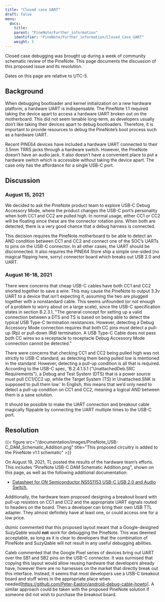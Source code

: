 ```yaml
---
title: "Closed case UART"
draft: false
menu:
  docs:
    title:
    parent: "PineNote/Further_information"
    identifier: "PineNote/Further_information/Closed_Case_UART"
    weight: 5
---
```


Closed case debugging was brought up during a week of community schematic review of the PineNote. This page documents the discussion of this proposed issue and its resolution.

Dates on this page are relative to UTC-5.

## Background

When debugging bootloader and kernel initialization on a new hardware platform, a hardware UART is indispensable. The PineNote 1.1 required taking the device apart to access a hardware UART broken out on the motherboard. This did not seem tenable long-term, as developers usually don’t like taking their devices apart to debug bootloaders. Therefore, it is important to provide resources to debug the PineNote’s boot process such as a hardware UART.

Recent PINE64 devices have included a hardware UART connected to their 3.5mm TRRS jacks through a hardware switch. However, the PineNote doesn’t have an audio jack. It also doesn’t have a convenient place to put a hardware switch which is accessible without taking the device apart. The case only has the affordance for a single USB-C port.

## Discussion

### August 15, 2021

We decided to ask the PineNote product team to explore USB-C Debug Accessory Mode, where the product changes the USB-C port’s personality when both CC1 and CC2 are pulled high. In normal usage, either CC1 or CC2 will be floating since these are the connector rotation pins. When both are detected, there is a very good chance that a debug harness is connected.

This decision requires the PineNote motherboard to be able to detect an AND condition between CC1 and CC2 and connect one of the SOC’s UARTs to pins on the USB-C connector. In all other cases, the UART should be disconnected. It also requires the PINE64 Store ship a simple one-sided (no magical flipping here, sorry) connector board which breaks out USB 2.0 and UART.

### August 16-18, 2021

There were concerns that cheap USB-C cables have both CC1 and CC2 shorted together to save a wire. This may cause the PineNote to output 3.3v UART to a device that isn’t expecting it, assuming the two are plugged together with a nonstandard cable. This seems unfounded (or not enough of a problem to worry about on a large scale), since the USB-C specification states in section B.2.3.1, "The general concept for setting up a valid connection between a DTS and TS is based on being able to detect the typical USB Type-C termination resistances. However, detecting a Debug Accessory Mode connection requires that both CC pins must detect a pull-up (Rp) or pull-down (Rd) termination. A USB Type-C Cable does not pass both CC wires so a receptacle to receptacle Debug Accessory Mode connection cannot be detected."

There were concerns that checking CC1 and CC2 being pulled high was not strictly to USB-C standard, as detecting them being pulled low is mentioned in the standard. However, detecting a pull-up condition is all that is required. According to the USB-C spec, 'B.2.4.1.5.1 ("UnattachedDeb.SRC Requirements"), a Debug and Test System (DTS) that is a power source must pull CC1/CC2 up, while the Target System (TS) in Unattached.SNK is supposed to pull them low.' In English, this means that we’d only need to detect a pull-up condition on CC1 and CC2, meaning a logical AND between them is a sane solution.

It should be possible to make the UART connection and breakout cable magically flippable by connecting the UART multiple times to the USB-C port.

## Resolution

{{< figure src="/documentation/images/PineNote_USB-C_DAM_Schematic_Addition.png" title="This proposed circuitry is added to the PineNote v1.1 schematic" >}}

On August 19, 2021, TL posted the results of the hardware team’s efforts. This includes "PineNote USB-C DAM Schematic Addition.png", shown on this page, as well as the following additional documentation:

* [Datasheet for ON Semiconductor NS5S1153 USB-C USB 2.0 and Audio Switch.](https://wiki.pine64.org/wiki/File:NS5S1153-D.PDF)

Additionally, the hardware team proposed designing a breakout board with pull-up resistors on CC1 and CC2 and the appropriate UART signals routed to headers on the board. Then a developer can bring their own USB TTL adapter. They almost definitely have at least one, or could access one for a low price.

dsimic commented that this proposed layout meant that a Google-designed SuzyQable would **not** work for debugging the PineNote. This was deemed acceptable, as long as it is clear to developers that the combination of PineNote and SuzyQable will not result in any useful debugging abilities.

Caleb commented that the Google Pixel series of devices bring out UART over the SB1 and SB2 pins on the USB-C connector. It was surmised that copying this layout would allow reusing hardware that developers already have, however there are no harnesses on the market that directly break out this interface. Instead, it seems that most developers use a USB-C breakout board and stuff wires in the appropriate place when needed[https://github.com/Peter-Easton/android-debug-cable-howto]. A similar approach could be taken with the proposed PineNote solution if someone did not wish to purchase the breakout board.
